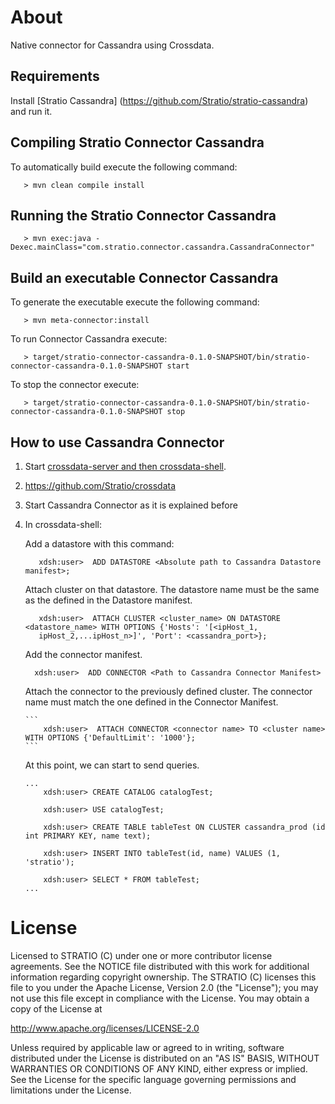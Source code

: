 # About #

Native connector for Cassandra using Crossdata.

## Requirements ##

Install [Stratio Cassandra] (https://github.com/Stratio/stratio-cassandra) and run it. 

## Compiling Stratio Connector Cassandra ##

To automatically build execute the following command:

```
   > mvn clean compile install
```

## Running the Stratio Connector Cassandra ##

```
   > mvn exec:java -Dexec.mainClass="com.stratio.connector.cassandra.CassandraConnector"
```


## Build an executable Connector Cassandra ##

To generate the executable execute the following command:

```
   > mvn meta-connector:install
```

To run Connector Cassandra execute:

```
   > target/stratio-connector-cassandra-0.1.0-SNAPSHOT/bin/stratio-connector-cassandra-0.1.0-SNAPSHOT start
```

To stop the connector execute:

```
   > target/stratio-connector-cassandra-0.1.0-SNAPSHOT/bin/stratio-connector-cassandra-0.1.0-SNAPSHOT stop
```

## How to use Cassandra Connector ##

 1. Start [crossdata-server and then crossdata-shell](https://github.com/Stratio/crossdata).  
 2. https://github.com/Stratio/crossdata
 3. Start Cassandra Connector as it is explained before
 4. In crossdata-shell:
    
    Add a datastore with this command:
      
      ```
         xdsh:user>  ADD DATASTORE <Absolute path to Cassandra Datastore manifest>;
      ```

    Attach cluster on that datastore. The datastore name must be the same as the defined in the Datastore manifest.
    
      ```
         xdsh:user>  ATTACH CLUSTER <cluster_name> ON DATASTORE <datastore_name> WITH OPTIONS {'Hosts': '[<ipHost_1,
         ipHost_2,...ipHost_n>]', 'Port': <cassandra_port>};
      ```

    Add the connector manifest.

       ```
         xdsh:user>  ADD CONNECTOR <Path to Cassandra Connector Manifest>
       ```
    
    Attach the connector to the previously defined cluster. The connector name must match the one defined in the 
    Connector Manifest.
    
        ```
            xdsh:user>  ATTACH CONNECTOR <connector name> TO <cluster name> WITH OPTIONS {'DefaultLimit': '1000'};
        ```
    
    At this point, we can start to send queries.
    
        ...
            xdsh:user> CREATE CATALOG catalogTest;
        
            xdsh:user> USE catalogTest;
        
            xdsh:user> CREATE TABLE tableTest ON CLUSTER cassandra_prod (id int PRIMARY KEY, name text);
    
            xdsh:user> INSERT INTO tableTest(id, name) VALUES (1, 'stratio');
    
            xdsh:user> SELECT * FROM tableTest;
        ...


# License #

Licensed to STRATIO (C) under one or more contributor license agreements.
See the NOTICE file distributed with this work for additional information
regarding copyright ownership.  The STRATIO (C) licenses this file
to you under the Apache License, Version 2.0 (the
"License"); you may not use this file except in compliance
with the License.  You may obtain a copy of the License at

  http://www.apache.org/licenses/LICENSE-2.0

Unless required by applicable law or agreed to in writing,
software distributed under the License is distributed on an
"AS IS" BASIS, WITHOUT WARRANTIES OR CONDITIONS OF ANY
KIND, either express or implied.  See the License for the
specific language governing permissions and limitations
under the License.

